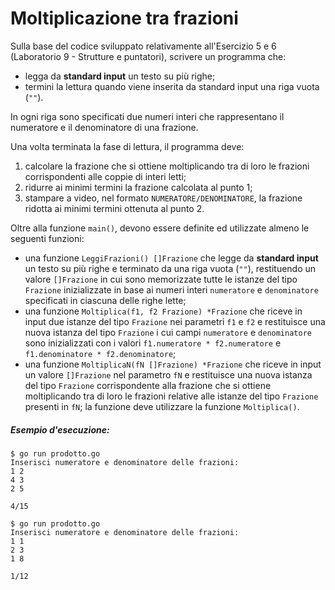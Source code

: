 # Moltiplicazione tra frazioni

Sulla base del codice sviluppato relativamente all'Esercizio 5 e 6 (Laboratorio 9 - Strutture e puntatori), scrivere un programma che:
* legga da **standard input** un testo su più righe;
* termini la lettura quando viene inserita da standard input una riga vuota (`""`).

In ogni riga sono specificati due numeri interi che rappresentano il numeratore e il denominatore di una frazione.

Una volta terminata la fase di lettura, il programma deve:
1. calcolare la frazione che si ottiene moltiplicando tra di loro le frazioni corrispondenti alle coppie di interi letti;
2. ridurre ai minimi termini la frazione calcolata al punto 1;
3. stampare a video, nel formato `NUMERATORE/DENOMINATORE`, la frazione ridotta ai minimi termini ottenuta al punto 2.

Oltre alla funzione `main()`, devono essere definite ed utilizzate almeno le seguenti funzioni:

* una funzione `LeggiFrazioni() []Frazione` che legge da **standard input**  un testo su più righe e terminato da una riga vuota (`""`), restituendo un valore `[]Frazione` in cui sono memorizzate tutte le istanze del tipo `Frazione` inizializzate in base ai numeri interi `numeratore` e `denominatore` specificati in ciascuna delle righe lette;
* una funzione `Moltiplica(f1, f2 Frazione) *Frazione` che riceve in input due istanze del tipo `Frazione` nei parametri `f1` e `f2` e restituisce una nuova istanza del tipo `Frazione` i cui campi `numeratore` e `denominatore` sono inizializzati con i valori  `f1.numeratore * f2.numeratore` e `f1.denominatore * f2.denominatore`;
* una funzione `MoltiplicaN(fN []Frazione) *Frazione` che riceve in input un valore `[]Frazione` nel parametro `fN` e restituisce una nuova istanza del tipo `Frazione` corrispondente alla frazione che si ottiene moltiplicando tra di loro le frazioni relative alle istanze del tipo `Frazione` presenti in `fN`; la funzione deve utilizzare la funzione `Moltiplica()`.

##### Esempio d'esecuzione:
```text
$ go run prodotto.go 
Inserisci numeratore e denominatore delle frazioni:
1 2
4 3
2 5

4/15

$ go run prodotto.go
Inserisci numeratore e denominatore delle frazioni:
1 1
2 3
1 8

1/12
```
